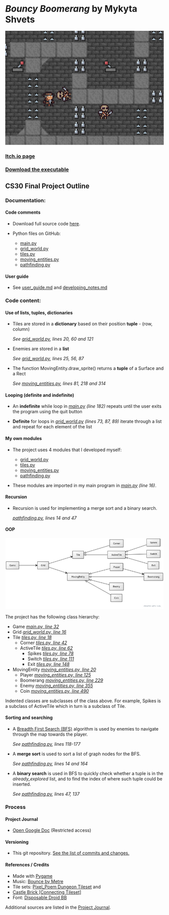 
# *Bouncy Boomerang* by Mykyta Shvets

![A preview of the game](
https://raw.githubusercontent.com/BJNick/cs30-final-project/master/screenshots/game_preview.gif)

### [Itch.io page](https://bjnick.itch.io/bouncy-boomerang)
### [Download the executable](https://bjnick.itch.io/bouncy-boomerang#download)

## CS30 Final Project Outline

### Documentation:

#### Code comments

* Download full source code [here](https://github.com/BJNick/cs30-final-project/archive/refs/heads/master.zip).
* Python files on GitHub:

  * [main.py][main]
  * [grid_world.py][grid] 
  * [tiles.py][tiles]
  * [moving_entities.py][entities] 
  * [pathfinding.py][pathfinding]
  
#### User guide

* See [user_guide.md](https://github.com/BJNick/cs30-final-project/blob/master/user_guide.md) and 
[developing_notes.md](https://github.com/BJNick/cs30-final-project/blob/master/developing_notes.md)

### Code content:

#### Use of lists, tuples, dictionaries
  
* Tiles are stored in a **dictionary** based on their position **tuple** - (row, column)
    
    *See [grid_world.py][grid], lines 20, 60 and 121*
  
* Enemies are stored in a **list**
    
    *See [grid_world.py][grid], lines 25, 56, 87*

* The function MovingEntity.draw_sprite() returns a **tuple** of a Surface and a Rect

    *See [moving_entities.py][entities], lines 81, 218 and 314*

#### Looping (definite and indefinite)
  
* An **indefinite** while loop in *[main.py][main] (line 182)* repeats until the user exits the program using the quit button

* **Definite** for loops in *[grid_world.py][grid] (lines 73, 87, 89)* iterate through a list and repeat for each element of the list

#### My own modules

* The project uses 4 modules that I developed myself:
    
    * [grid_world.py][grid] 
    * [tiles.py][tiles]
    * [moving_entities.py][entities] 
    * [pathfinding.py][pathfinding]
    
* These modules are imported in my main program in *[main.py][main] (line 16)*.

#### Recursion

* Recursion is used for implementing a merge sort and a binary search.
    
    *[pathfinding.py][pathfinding], lines 14 and 47*

#### OOP

![Class diagram](https://raw.githubusercontent.com/BJNick/cs30-final-project/master/screenshots/class_diagram.png)

The project has the following class hierarchy:

* Game *[main.py, line 32][main]*
* Grid *[grid_world.py, line 16][grid]*
* Tile *[tiles.py, line 18][tiles]*
    * Corner *[tiles.py, line 42][tiles]*
    * ActiveTile *[tiles.py, line 62][tiles]*
        * Spikes *[tiles.py, line 78][tiles]*
        * Switch *[tiles.py, line 111][tiles]*
        * Exit *[tiles.py, line 148][tiles]*
* MovingEntity *[moving_entities.py, line 20][entities]*
    * Player *[moving_entities.py, line 125][entities]*
    * Boomerang *[moving_entities.py, line 229][entities]*
    * Enemy *[moving_entities.py, line 355][entities]*
    * Coin *[moving_entities.py, line 490][entities]*
    
Indented classes are subclasses of the class above. For example, Spikes is a subclass of ActiveTile which in turn is a subclass of Tile.

#### Sorting and searching

* A [Breadth First Search (BFS)](https://en.wikipedia.org/wiki/Breadth-first_search) algorithm is used by enemies to navigate through the map towards the player. 
  
    *See [pathfinding.py][pathfinding], lines 118-177* 

* A **merge sort** is used to sort a list of graph nodes for the BFS. 
  
    *See [pathfinding.py][pathfinding], lines 14 and 164* 

* A **binary search** is used in BFS to quickly check whether a tuple is in the *already_explored* list, and to find the index of where such tuple could be inserted. 
  
    *See [pathfinding.py][pathfinding], lines 47, 137*

### Process

#### Project Journal

* [Open Google Doc](https://docs.google.com/document/d/1uhiq7ggPfLxg2BzxfUWRfkhlujJoJRuuBfaPWRTfISU/edit?usp=sharing) (Restricted access)

#### Versioning

* This git repository. [See the list of commits and changes.](https://github.com/BJNick/cs30-final-project/commits/master)

#### References / Credits

* Made with [Pygame](https://www.pygame.org/wiki/about)
* Music: [Bounce by Metre](https://freemusicarchive.org/music/Metre/oscillate/bounce)  
* Tile sets: [Pixel_Poem Dungeon Tileset](https://pixel-poem.itch.io/dungeon-assetpuck) and
* [Castle Brick [Connecting Tileset]](https://opengameart.org/content/castle-brick-connecting-tileset-16x16)
* Font: [Disposable Droid BB](https://www.1001fonts.com/disposabledroid-bb-font.html)

Additional sources are listed in the [Project Journal](https://docs.google.com/document/d/1uhiq7ggPfLxg2BzxfUWRfkhlujJoJRuuBfaPWRTfISU/edit?usp=sharing).

[main]: https://github.com/BJNick/cs30-final-project/blob/master/main.py
[grid]: https://github.com/BJNick/cs30-final-project/blob/master/grid_world.py
[tiles]: https://github.com/BJNick/cs30-final-project/blob/master/tiles.py
[entities]: https://github.com/BJNick/cs30-final-project/blob/master/moving_entities.py
[pathfinding]: https://github.com/BJNick/cs30-final-project/blob/master/pathfinding.py
